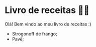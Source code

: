 # Livro de receitas :man_cook:

Olá! Bem vindo ao meu livro de receitas :)

- Strogonoff de frango;
- Pavê;
